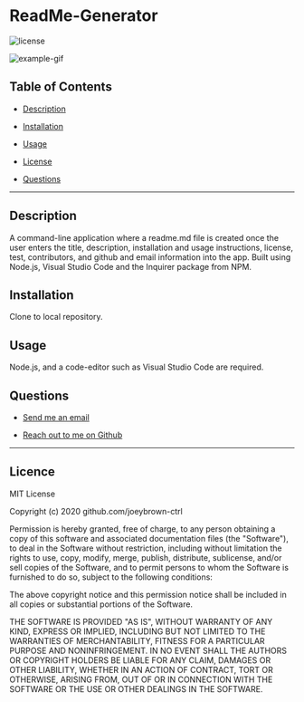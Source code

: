 # ReadMe-Generator

  ![license](https://img.shields.io/badge/License-MIT-blue.svg)

  ![example-gif](https://github.com/joeybrown-ctrl/ReadMe-Generator/blob/main/Assets/readmegif.gif)

  ## Table of Contents

  
* [Description](#description)
  
* [Installation](#installation) 
  
* [Usage](#usage) 
  
* [License](#license) 
  
* [Questions](#questions)

  
<hr>

  ## Description 
A command-line application where a readme.md file is created once the user enters the title, description, installation and usage instructions, license, test, contributors, and github and email information into the app. Built using Node.js, Visual Studio Code and the Inquirer package from NPM.

  ## Installation 
Clone to local repository.

  ## Usage 
Node.js, and a code-editor such as Visual Studio Code are required.

  ## Questions 
  
* [Send me an email](mailto:gjoey.brown@gmail.com)
  
* [Reach out to me on Github](https://github.com/joeybrown-ctrl)

  
<hr>

  ## Licence 
MIT License

Copyright (c) 2020 github.com/joeybrown-ctrl

Permission is hereby granted, free of charge, to any person obtaining a copy
of this software and associated documentation files (the "Software"), to deal
in the Software without restriction, including without limitation the rights
to use, copy, modify, merge, publish, distribute, sublicense, and/or sell
copies of the Software, and to permit persons to whom the Software is
furnished to do so, subject to the following conditions:

The above copyright notice and this permission notice shall be included in all
copies or substantial portions of the Software.

THE SOFTWARE IS PROVIDED "AS IS", WITHOUT WARRANTY OF ANY KIND, EXPRESS OR
IMPLIED, INCLUDING BUT NOT LIMITED TO THE WARRANTIES OF MERCHANTABILITY,
FITNESS FOR A PARTICULAR PURPOSE AND NONINFRINGEMENT. IN NO EVENT SHALL THE
AUTHORS OR COPYRIGHT HOLDERS BE LIABLE FOR ANY CLAIM, DAMAGES OR OTHER
LIABILITY, WHETHER IN AN ACTION OF CONTRACT, TORT OR OTHERWISE, ARISING FROM,
OUT OF OR IN CONNECTION WITH THE SOFTWARE OR THE USE OR OTHER DEALINGS IN THE
SOFTWARE.